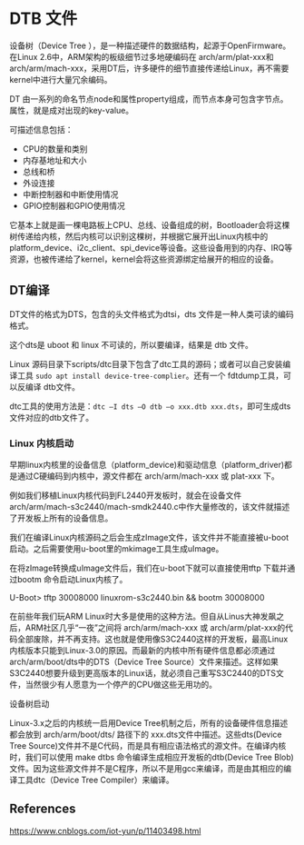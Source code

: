 # DTB 文件

设备树（Device Tree ），是一种描述硬件的数据结构，起源于OpenFirmware。在Linux 2.6中，ARM架构的板级细节过多地硬编码在 arch/arm/plat-xxx和arch/arm/mach-xxx，采用DT后，许多硬件的细节直接传递给Linux，再不需要kernel中进行大量冗余编码。

DT 由一系列的命名节点node和属性property组成，而节点本身可包含字节点。属性，就是成对出现的key-value。

可描述信息包括：
- CPU的数量和类别
- 内存基地址和大小
- 总线和桥
- 外设连接
- 中断控制器和中断使用情况
- GPIO控制器和GPIO使用情况

 
它基本上就是画一棵电路板上CPU、总线、设备组成的树，Bootloader会将这棵树传递给内核，然后内核可以识别这棵树，并根据它展开出Linux内核中的platform_device、i2c_client、spi_device等设备。这些设备用到的内存、IRQ等资源，也被传递给了kernel，kernel会将这些资源绑定给展开的相应的设备。

## DT编译

DT文件的格式为DTS，包含的头文件格式为dtsi，dts 文件是一种人类可读的编码格式。

这个dts是 uboot 和 linux 不可读的，所以要编译，结果是 dtb 文件。

Linux 源码目录下scripts/dtc目录下包含了dtc工具的源码；或者可以自己安装编译工具 `sudo apt install device-tree-complier`。还有一个 fdtdump工具，可以反编译 dtb文件。

dtc工具的使用方法是：`dtc –I dts –O dtb –o xxx.dtb xxx.dts`，即可生成dts文件对应的dtb文件了。

### Linux 内核启动

早期linux内核里的设备信息（platform_device)和驱动信息（platform_driver)都是通过C硬编码到内核中，源文件都在 arch/arm/mach-xxx 或 plat-xxx 下。

例如我们移植Linux内核代码到FL2440开发板时，就会在设备文件arch/arm/mach-s3c2440/mach-smdk2440.c中作大量修改的，该文件就描述了开发板上所有的设备信息。

我们在编译Linux内核源码之后会生成zImage文件，该文件并不能直接被u-boot启动。之后需要使用u-boot里的mkimage工具生成uImage。

在将zImage转换成uImage文件后，我们在u-boot下就可以直接使用tftp 下载并通过bootm 命令启动Linux内核了。
 
U-Boot> tftp 30008000 linuxrom-s3c2440.bin && bootm 30008000
 
   在前些年我们玩ARM Linux时大多是使用的这种方法。但自从Linus大神发飙之后，ARM社区几乎“一夜”之间将 arch/arm/mach-xxx 或 arch/arm/plat-xxx的代码全部废除，并不再支持。这也就是使用像S3C2440这样的开发板，最高Linux内核版本只能到Linux-3.0的原因。而最新的内核中所有硬件信息都必须通过arch/arm/boot/dts中的DTS（Device Tree Source）文件来描述。这样如果S3C2440想要升级到更高版本的Linux话，就必须自己重写S3C2440的DTS文件，当然很少有人愿意为一个停产的CPU做这些无用功的。
 
设备树启动
 
   Linux-3.x之后的内核统一启用Device Tree机制之后，所有的设备硬件信息描述都会放到 arch/arm/boot/dts/ 路径下的 xxx.dts文件中描述。这些dts(Device Tree Source)文件并不是C代码，而是具有相应语法格式的源文件。在编译内核时，我们可以使用 make dtbs 命令编译生成相应开发板的dtb(Device Tree Blob)文件。因为这些源文件并不是C程序，所以不是用gcc来编译，而是由其相应的编译工具dtc（Device Tree Compiler）来编译。


## References

https://www.cnblogs.com/iot-yun/p/11403498.html